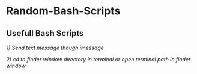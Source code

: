 # Random-Bash-Scripts

## Usefull Bash Scripts

*1) Send text message though imessage*

*2) cd to finder window directory in terminal or open terminal path in finder window*
